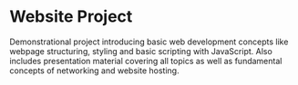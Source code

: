 # Website Project
Demonstrational project introducing basic web development concepts like webpage structuring, styling and basic scripting with JavaScript. Also includes presentation material covering all topics as well as fundamental concepts of networking and website hosting.
